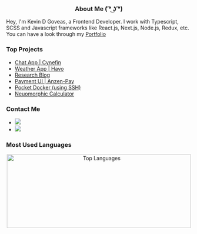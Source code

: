 <h3 align="center">
   About Me ( ͡° ͜ʖ ͡°)
</h3>

Hey, I'm Kevin D Goveas, a Frontend Developer. I work with Typescript, SCSS and Javascript frameworks like React.js, Next.js, Node.js, Redux, etc.
You can have a look through my [Portfolio](https://kanae-portfolio.vercel.app/) 

### Top Projects

- [Chat App | Cynefin](https://github.com/kevkanae/Chat-App)
- [Weather App | Havo](https://github.com/kevkanae/havo-weather-app)
- [Research Blog](https://github.com/kevkanae/BloggerWeb)
- [Payment UI | Anzen-Pay](https://github.com/kevkanae/anzen-pay)
- [Pocket Docker (using SSH)](https://github.com/kevkanae/pocket_docker)
- [Neuomorphic Calculator](https://github.com/kevkanae/Flutter-Calculator)

### Contact Me

- <a href="mailto:kevdanngovead@gmail.com"><img src="https://img.shields.io/badge/Gmail-D14836?style=for-the-badge&logo=gmail&logoColor=white"></a>
- <a href="https://www.linkedin.com/in/kevkanae"><img src="https://img.shields.io/badge/LinkedIn-0077B5?style=for-the-badge&logo=linkedin&logoColor=white"></a>

### Most Used Languages

<p align="center">
   <img src="https://github-readme-stats.vercel.app/api/top-langs/?username=kevkanae&layout=compact&hide=html" alt="Top Languages"  width="500" height="200" />
</p>
